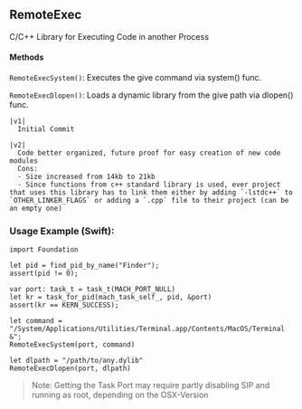 ## RemoteExec
C/C++ Library for Executing Code in another Process 




#### Methods
`RemoteExecSystem()`: Executes the give command via system() func.

`RemoteExecDlopen()`: Loads a dynamic library from the give path via dlopen() func.


```
|v1|
  Initial Commit

|v2|
  Code better organized, future proof for easy creation of new code modules
  Cons:
  - Size increased from 14kb to 21kb
  - Since functions from c++ standard library is used, ever project that uses this library has to link them either by adding `-lstdc++` to `OTHER_LINKER_FLAGS` or adding a `.cpp` file to their project (can be an empty one)
```


### Usage Example (Swift):
```
import Foundation

let pid = find_pid_by_name("Finder");
assert(pid != 0);

var port: task_t = task_t(MACH_PORT_NULL)
let kr = task_for_pid(mach_task_self_, pid, &port)
assert(kr == KERN_SUCCESS);

let command = "/System/Applications/Utilities/Terminal.app/Contents/MacOS/Terminal &";
RemoteExecSystem(port, command)

let dlpath = "/path/to/any.dylib"
RemoteExecDlopen(port, dlpath)

```

> Note:
Getting the Task Port may require partly disabling SIP and running as root, depending on the OSX-Version
